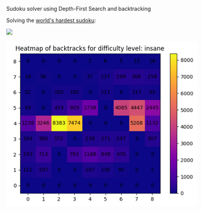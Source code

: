Sudoku solver using Depth-First Search and backtracking

Solving the [world's hardest sudoku](https://sudoku2.com/play-the-hardest-sudoku-in-the-world/):

![](lvl_insane.gif)

![](backtracks.png)
